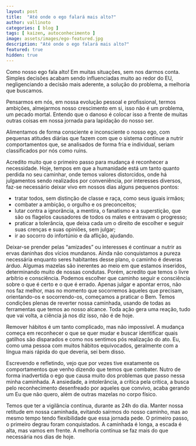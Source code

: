 ```yaml
---
layout: post
title:  "Até onde o ego falará mais alto?"
author: vallinoto
categories: [ blog ]
tags: [ kaizen, autoconhecimento ]
image: assets/images/ego-featured.jpg
description: "Até onde o ego falará mais alto?"
featured: true
hidden: true
---
```



Como nosso ego fala alto! Em muitas situações, sem nos darmos conta. Simples decisões acabam sendo influenciadas muito ao redor do EU, negligenciando a decisão mais aderente, a solução do problema, a melhoria que buscamos.

Pensarmos em nós, em nossa evolução pessoal e profissional, termos ambições, almejarmos nosso crescimento em si, isso não é um problema, um pecado mortal. Entendo que o danoso é colocar isso a frente de muitas outras coisas em nossa jornada para lapidação do nosso ser.

Alimentamos de forma consciente e inconsciente o nosso ego, com pequenas atitudes diárias que fazem com que o sistema continue a nutrir comportamentos que, se analisados de forma fria e individual, seriam classificados por nós como ruins.

Acredito muito que o primeiro passo para mudança é reconhecer a necessidade. Hoje, tempos em que a humanidade está um tanto quanto perdida no seu caminhar, onde temos valores distorcidos, onde há julgamentos sendo realizados por conveniência, por interesses diversos, faz-se necessário deixar vivo em nossos dias alguns pequenos pontos:

- tratar todos, sem distinção de classe e raça, como seus iguais irmãos;
- combater a ambição, o orgulho e os preconceitos; 
- lutar contra a ignorância, a mentira, o fanatismo e a superstição, que são os flagelos causadores de todos os males e entravam o progresso;
- praticar a tolerância, que deixa cada um o direito de escolher e seguir suas crenças e suas opiniões, sem julgar; 
- ir ao socorro do infortúnio e da aflição, ajudando.

Deixar-se prender pelas “amizades” ou interesses é continuar a nutrir as ervas daninhas dos vícios mundanos. Ainda não conquistamos a pureza necessária enquanto seres habitantes desse plano, o caminho é deveras árduo. Algumas mazelas são inerentes ao meio em que estamos inseridos, determinando muito de nossas condutas. Porém, acredito que temos o livre arbítrio e consciência. Podemos escolher que caminho seguir e consciência sobre o que é certo e o que é errado. Apenas julgar e apontar erros, não nos faz melhor, mas no momento que socorremos àqueles que precisam, orientando-os e socorrendo-os, começamos a praticar o Bem. Temos condições plenas de reverter nossa caminhada, usando de todas as ferramentas que temos ao nosso alcance. Toda ação gera uma reação, tudo que vai volta, a ciência já nos diz isso, não é de hoje.

Remover hábitos é um tanto complicado, mas não impossível. A mudança começa em reconhecer o que se quer mudar e buscar identificar quais gatilhos são disparados e como nos sentimos pós realização do ato. Eu, como uma pessoa com muitos hábitos equivocados, geralmente com a língua mais rápida do que deveria, sei bem disso.

Escrevendo e refletindo, vejo que por vezes tive exatamente os comportamentos que venho dizendo que temos que combater. Nutro de forma inadvertida o ego que causa muito dos problemas que passo nessa minha caminhada. A ansiedade, a intolerância, a crítica pela crítica, a busca pelo reconhecimento desenfreado por aqueles que convivo, acaba gerando um Eu que não quero, além de outras mazelas no corpo físico.

Temos que ter a vigilância contínua, durante as 24h do dia. Manter nossa retitude em nossa caminhada, evitando saírmos do nosso caminho, mas ao mesmo tempo tendo flexibilidade que essa jornada pede. O primeiro passo, o primeiro degrau foram conquistados. A caminhada é longa, a escada é alta, mas vamos em frente. A melhoria contínua se faz mais do que necessária nos dias de hoje.